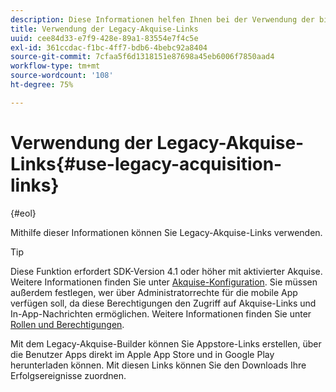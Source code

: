 ```yaml
---
description: Diese Informationen helfen Ihnen bei der Verwendung der bisherigen Akquise-Link-Funktion.
title: Verwendung der Legacy-Akquise-Links
uuid: cee84d33-e7f9-428e-89a1-83554e7f4c5e
exl-id: 361ccdac-f1bc-4ff7-bdb6-4bebc92a8404
source-git-commit: 7cfaa5f6d1318151e87698a45eb6006f7850aad4
workflow-type: tm+mt
source-wordcount: '108'
ht-degree: 75%

---
```


# Verwendung der Legacy-Akquise-Links{#use-legacy-acquisition-links}

{#eol}

Mithilfe dieser Informationen können Sie Legacy-Akquise-Links verwenden.

>[!TIP]
>
>Diese Funktion erfordert SDK-Version 4.1 oder höher mit aktivierter Akquise. Weitere Informationen finden Sie unter [Akquise-Konfiguration](/help/using/acquisition-main/t-enable-acquisition.md). Sie müssen außerdem festlegen, wer über Administratorrechte für die mobile App verfügen soll, da diese Berechtigungen den Zugriff auf Akquise-Links und In-App-Nachrichten ermöglichen. Weitere Informationen finden Sie unter [Rollen und Berechtigungen](/help/using/gs/c-mob-roles-and-permissions.md).

Mit dem Legacy-Akquise-Builder können Sie Appstore-Links erstellen, über die Benutzer Apps direkt im Apple App Store und in Google Play herunterladen können. Mit diesen Links können Sie den Downloads Ihre Erfolgsereignisse zuordnen.
